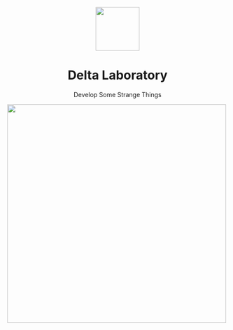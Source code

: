 <p align="center">
<img src="https://i.imgur.com/alITlEi.png" width="100px">
</p>
<h1 align="center">Delta Laboratory</h1>
<p align="center">Develop Some Strange Things</p>
<a herf="https://github.com/DeltaLaboratory/">
<img align="center" src="https://github-readme-stats.vercel.app/api?username=DeltaLaboratory&bg_color=30,e96443,904e95&title_color=fff&text_color=fff&count_private=true&show_icons=true&" width="500px" />
</a>
